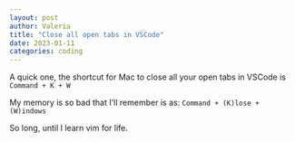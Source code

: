 ```yaml
---
layout: post
author: Valeria
title: "Close all open tabs in VSCode"
date: 2023-01-11
categories: coding
---
```

A quick one, the shortcut for Mac to close all your open tabs in VSCode is
`Command + K + W`

My memory is so bad that I'll remember is as:
`Command + (K)lose + (W)indows`

So long, until I learn vim for life.
